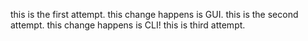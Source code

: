 this is the first attempt. this change happens is GUI.
this is the second attempt. this change happens is CLI!
this is third attempt.

